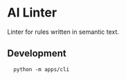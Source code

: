 # AI Linter
Linter for rules written in semantic text.

## Development
```
  python -m apps/cli
```
